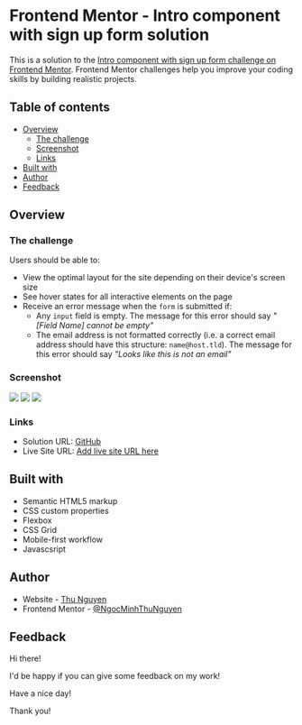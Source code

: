 # Frontend Mentor - Intro component with sign up form solution

This is a solution to the [Intro component with sign up form challenge on Frontend Mentor](https://www.frontendmentor.io/challenges/intro-component-with-signup-form-5cf91bd49edda32581d28fd1). Frontend Mentor challenges help you improve your coding skills by building realistic projects. 

## Table of contents

- [Overview](#overview)
  - [The challenge](#the-challenge)
  - [Screenshot](#screenshot)
  - [Links](#links)
- [Built with](#built-with)
- [Author](#author)
- [Feedback](#acknowledgments)

## Overview

### The challenge

Users should be able to:

- View the optimal layout for the site depending on their device's screen size
- See hover states for all interactive elements on the page
- Receive an error message when the `form` is submitted if:
  - Any `input` field is empty. The message for this error should say *"[Field Name] cannot be empty"*
  - The email address is not formatted correctly (i.e. a correct email address should have this structure: `name@host.tld`). The message for this error should say *"Looks like this is not an email"*

### Screenshot

![](./screenshot-mobile.png)
![](./screenshot-desktop.png)
![](./screenshot-active.png)

### Links

- Solution URL: [GitHub](https://github.com/NgocMinhThuNguyen/INTRO-COMPONENT-WITH-SIGN-UP-FORM)
- Live Site URL: [Add live site URL here](https://your-live-site-url.com)

## Built with

- Semantic HTML5 markup
- CSS custom properties
- Flexbox
- CSS Grid
- Mobile-first workflow
- Javascsript

## Author

- Website - [Thu Nguyen](https://github.com/NgocMinhThuNguyen)
- Frontend Mentor - [@NgocMinhThuNguyen](https://www.frontendmentor.io/profile/NgocMinhThuNguyen)

## Feedback

Hi there!

I'd be happy if you can give some feedback on my work!

Have a nice day!

Thank you!
